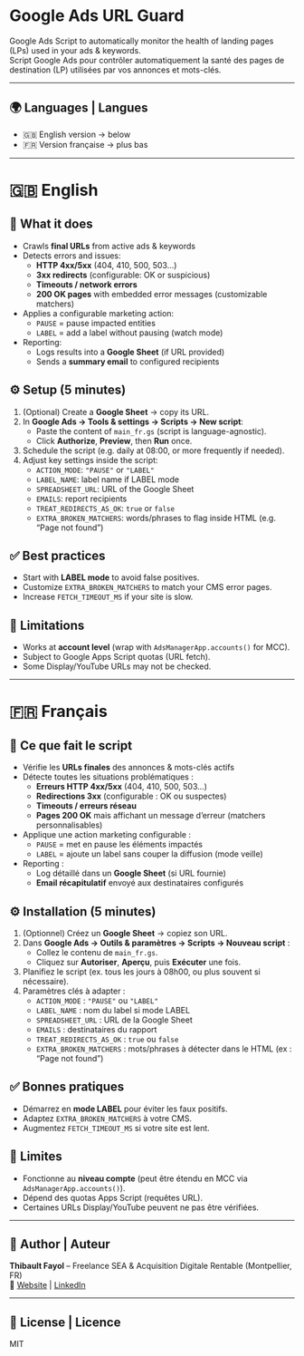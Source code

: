 # Google Ads URL Guard

Google Ads Script to automatically monitor the health of landing pages (LPs) used in your ads & keywords.  
Script Google Ads pour contrôler automatiquement la santé des pages de destination (LP) utilisées par vos annonces et mots-clés.

---

## 🌍 Languages | Langues
- 🇬🇧 English version → below  
- 🇫🇷 Version française → plus bas  

---

# 🇬🇧 English

## 🎯 What it does
- Crawls **final URLs** from active ads & keywords  
- Detects errors and issues:  
  - **HTTP 4xx/5xx** (404, 410, 500, 503…)  
  - **3xx redirects** (configurable: OK or suspicious)  
  - **Timeouts / network errors**  
  - **200 OK pages** with embedded error messages (customizable matchers)  
- Applies a configurable marketing action:  
  - `PAUSE` = pause impacted entities  
  - `LABEL` = add a label without pausing (watch mode)  
- Reporting:  
  - Logs results into a **Google Sheet** (if URL provided)  
  - Sends a **summary email** to configured recipients  

## ⚙️ Setup (5 minutes)
1. (Optional) Create a **Google Sheet** → copy its URL.  
2. In **Google Ads → Tools & settings → Scripts → New script**:  
   - Paste the content of `main_fr.gs` (script is language-agnostic).  
   - Click **Authorize**, **Preview**, then **Run** once.  
3. Schedule the script (e.g. daily at 08:00, or more frequently if needed).  
4. Adjust key settings inside the script:  
   - `ACTION_MODE`: `"PAUSE"` or `"LABEL"`  
   - `LABEL_NAME`: label name if LABEL mode  
   - `SPREADSHEET_URL`: URL of the Google Sheet  
   - `EMAILS`: report recipients  
   - `TREAT_REDIRECTS_AS_OK`: `true` or `false`  
   - `EXTRA_BROKEN_MATCHERS`: words/phrases to flag inside HTML (e.g. “Page not found”)  

## ✅ Best practices
- Start with **LABEL mode** to avoid false positives.  
- Customize `EXTRA_BROKEN_MATCHERS` to match your CMS error pages.  
- Increase `FETCH_TIMEOUT_MS` if your site is slow.  

## 🔎 Limitations
- Works at **account level** (wrap with `AdsManagerApp.accounts()` for MCC).  
- Subject to Google Apps Script quotas (URL fetch).  
- Some Display/YouTube URLs may not be checked.  

---

# 🇫🇷 Français

## 🎯 Ce que fait le script
- Vérifie les **URLs finales** des annonces & mots-clés actifs  
- Détecte toutes les situations problématiques :  
  - **Erreurs HTTP 4xx/5xx** (404, 410, 500, 503…)  
  - **Redirections 3xx** (configurable : OK ou suspectes)  
  - **Timeouts / erreurs réseau**  
  - **Pages 200 OK** mais affichant un message d’erreur (matchers personnalisables)  
- Applique une action marketing configurable :  
  - `PAUSE` = met en pause les éléments impactés  
  - `LABEL` = ajoute un label sans couper la diffusion (mode veille)  
- Reporting :  
  - Log détaillé dans un **Google Sheet** (si URL fournie)  
  - **Email récapitulatif** envoyé aux destinataires configurés  

## ⚙️ Installation (5 minutes)
1. (Optionnel) Créez un **Google Sheet** → copiez son URL.  
2. Dans **Google Ads → Outils & paramètres → Scripts → Nouveau script** :  
   - Collez le contenu de `main_fr.gs`.  
   - Cliquez sur **Autoriser**, **Aperçu**, puis **Exécuter** une fois.  
3. Planifiez le script (ex. tous les jours à 08h00, ou plus souvent si nécessaire).  
4. Paramètres clés à adapter :  
   - `ACTION_MODE` : `"PAUSE"` ou `"LABEL"`  
   - `LABEL_NAME` : nom du label si mode LABEL  
   - `SPREADSHEET_URL` : URL de la Google Sheet  
   - `EMAILS` : destinataires du rapport  
   - `TREAT_REDIRECTS_AS_OK` : `true` ou `false`  
   - `EXTRA_BROKEN_MATCHERS` : mots/phrases à détecter dans le HTML (ex : “Page not found”)  

## ✅ Bonnes pratiques
- Démarrez en **mode LABEL** pour éviter les faux positifs.  
- Adaptez `EXTRA_BROKEN_MATCHERS` à votre CMS.  
- Augmentez `FETCH_TIMEOUT_MS` si votre site est lent.  

## 🔎 Limites
- Fonctionne au **niveau compte** (peut être étendu en MCC via `AdsManagerApp.accounts()`).  
- Dépend des quotas Apps Script (requêtes URL).  
- Certaines URLs Display/YouTube peuvent ne pas être vérifiées.  

---

## 👤 Author | Auteur
**Thibault Fayol** – Freelance SEA & Acquisition Digitale Rentable (Montpellier, FR)  
🔗 [Website](https://thibaultfayol.com) | [LinkedIn](https://www.linkedin.com/in/thibault-fayol)  

---

## 📄 License | Licence
MIT
